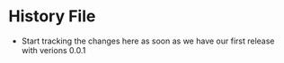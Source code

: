 History File
==================
  * Start tracking the changes here as soon as we have our first release with verions 0.0.1